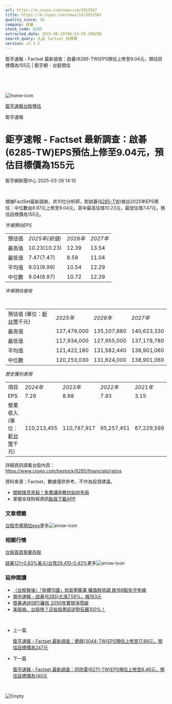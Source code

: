 ```yaml
---
url: https://m.cnyes.com/news/id/5912567
title: https://m.cnyes.com/news/id/5912567
quality_score: 10
company: 啟碁
stock_code: 6285
extracted_date: 2025-06-25T06:53:59.290290
search_query: 久昌 factset 目標價
version: v3.3.2
---
```


鉅亨速報 - Factset 最新調查：啟碁(6285-TW)EPS預估上修至9.04元，預估目標價為155元 | 鉅亨網 - 台股預估

‌

‌

![home-icon](/assets/icons/breadCrumb/symbol-icon-home.svg)

[鉅亨速報](/news/cat/anue_live)[台股預估](/news/cat/tw_forecast)

鉅亨速報

# 鉅亨速報 - Factset 最新調查：啟碁(6285-TW)EPS預估上修至9.04元，預估目標價為155元

鉅亨網新聞中心 2025-03-26 14:10

‌

根據FactSet最新調查，共10位分析師，對啟碁([6285-TW](https://www.cnyes.com/twstock/6285))做出2025年EPS預估：中位數由8.97元上修至9.04元，其中最高估值10.23元，最低估值7.47元，預估目標價為155元。

*市場預估EPS*

|  |  |  |  |
| --- | --- | --- | --- |
| 預估值 | *2025年(前值)* | *2026年* | *2027年* |
| 最高值 | 10.23(10.23) | 12.39 | 13.54 |
| 最低值 | 7.47(7.47) | 8.58 | 11.04 |
| 平均值 | 9.01(8.99) | 10.54 | 12.29 |
| 中位數 | 9.04(8.97) | 10.72 | 12.29 |

*市場預估營收*

‌

|  |  |  |  |
| --- | --- | --- | --- |
| 預估值 (單位：[新台幣](https://invest.cnyes.com/forex/detail/usdtwd)千元) | *2025年* | *2026年* | *2027年* |
| 最高值 | 127,479,000 | 135,107,880 | 140,623,330 |
| 最低值 | 117,934,000 | 127,955,000 | 137,178,780 |
| 平均值 | 121,422,180 | 131,582,440 | 138,901,060 |
| 中位數 | 120,253,030 | 131,624,000 | 138,901,060 |

*歷史獲利表現*

|  |  |  |  |  |
| --- | --- | --- | --- | --- |
| 項目 | *2024年* | *2023年* | *2022年* | *2021年* |
| EPS | 7.26 | 8.98 | 7.93 | 3.15 |
| 營業收入 (單位：[新台幣](https://invest.cnyes.com/forex/detail/usdtwd)千元) | 110,213,455 | 110,787,917 | 95,257,451 | 67,229,599 |

詳細資訊請看台股內頁：  
<https://www.cnyes.com/twstock/6285/financials/ratios>

資料來源：Factset，數據僅供參考，不作為投資建議。

* [關稅降息夾殺！免費講座教你如何布局](https://www.rsc.com.tw/Cnyes_RSC/SeminarBooking2025InvestmentOutlook.aspx?utm_source=anue&utm_medium=usstocks_end)
* 掌握全球財經資訊[點我下載APP](http://www.cnyes.com/app/?utm_source=mweb&utm_medium=HamMenuBanner&utm_campaign=fixed&utm_content=entr)

### 文章標籤

[台股](https://news.cnyes.com/tag/台股 "台股")[市場預估](https://news.cnyes.com/tag/市場預估 "市場預估")[eps](https://news.cnyes.com/tag/eps "eps")更多![arrow-icon](/assets/icons/arrows/arrow-down.svg)

### 相關行情

[台股首頁](https://www.cnyes.com/twstock)[我要存股](https://supr.link/8OHaU)

[啟碁121+0.83%](https://www.cnyes.com/twstock/6285)[美元/台幣29.410-0.43%](https://invest.cnyes.com/forex/detail/USDTWD)更多![arrow-icon](/assets/icons/arrows/arrow-down.svg)

### 延伸閱讀

* [〈台股盤後〉「骯髒15國」低氣壓籠罩 權值股低調 跌168點失守年線](/news/id/5907316)
* [盤中速報 - 啟碁(6285)大漲7.59%，報163元](/news/id/5907911)
* [啓碁通過SBTi審核 2050年實現淨零碳](/news/id/5899004)
* [美股崩、台股慘？這些股票卻逆勢狂飆100%！](/news/id/5889999)

‌

* 上一篇

  [鉅亨速報 - Factset 最新調查：健鼎(3044-TW)EPS預估上修至17.89元，預估目標價為247元](/news/id/5912693)
* 下一篇

  [鉅亨速報 - Factset 最新調查：同欣電(6271-TW)EPS預估上修至8.46元，預估目標價為140元](/news/id/5911911)

‌

![Empty](/assets/icons/skeleton/empty-image.svg)

‌